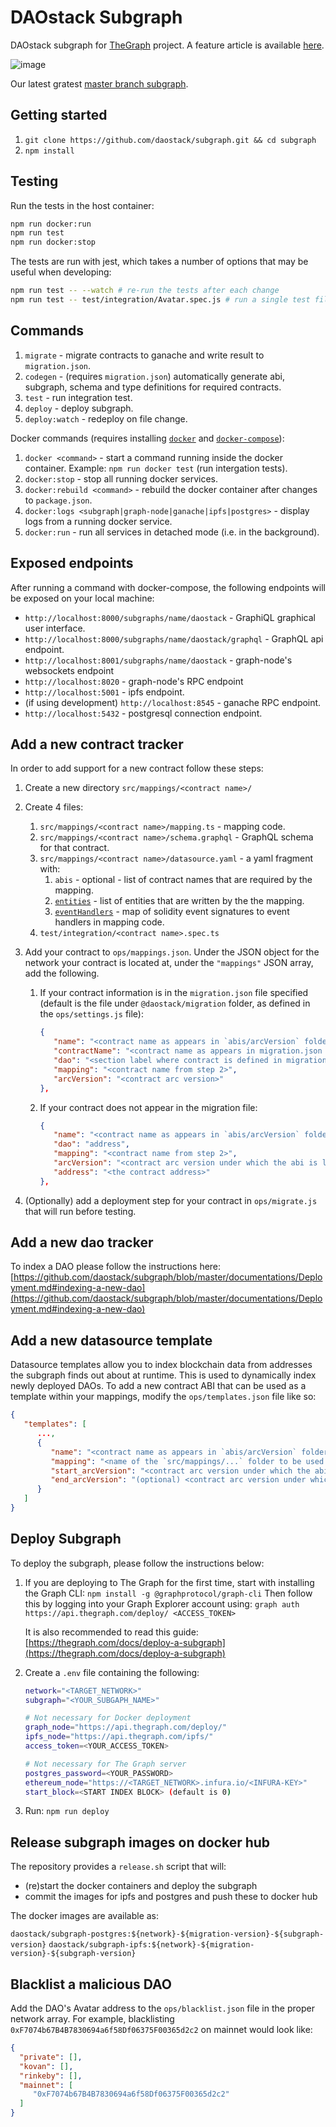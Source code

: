 # DAOstack Subgraph

DAOstack subgraph for [TheGraph](https://thegraph.com/) project. A feature article is available [here](https://thegraph.com/blog/daostack-alchemy). 

![image](https://github.com/pat-daostack/subgraph/blob/master/images/arcgraph.jpg)

Our latest gratest [master branch subgraph](https://thegraph.com/explorer/subgraph/daostack/master).

## Getting started

1. `git clone https://github.com/daostack/subgraph.git && cd subgraph`
2. `npm install`

## Testing

Run the tests in the host container:

```sh
npm run docker:run
npm run test
npm run docker:stop
```

The tests are run with jest, which takes a number of options that may be useful when developing:

```sh
npm run test -- --watch # re-run the tests after each change
npm run test -- test/integration/Avatar.spec.js # run a single test file
```

## Commands

1. `migrate` - migrate contracts to ganache and write result to `migration.json`.
2. `codegen` - (requires `migration.json`) automatically generate abi, subgraph, schema and type definitions for
   required contracts.
3. `test` - run integration test.
4. `deploy` - deploy subgraph.
5. `deploy:watch` - redeploy on file change.

Docker commands (requires installing [`docker`](https://docs.docker.com/v17.12/install/) and
[`docker-compose`](https://docs.docker.com/compose/install/)):

1. `docker <command>` - start a command running inside the docker container. Example: `npm run docker test` (run
   intergation tests).
2. `docker:stop` - stop all running docker services.
3. `docker:rebuild <command>` - rebuild the docker container after changes to `package.json`.
4. `docker:logs <subgraph|graph-node|ganache|ipfs|postgres>` - display logs from a running docker service.
5. `docker:run` - run all services in detached mode (i.e. in the background).

## Exposed endpoints

After running a command with docker-compose, the following endpoints will be exposed on your local machine:

- `http://localhost:8000/subgraphs/name/daostack` - GraphiQL graphical user interface.
- `http://localhost:8000/subgraphs/name/daostack/graphql` - GraphQL api endpoint.
- `http://localhost:8001/subgraphs/name/daostack` - graph-node's websockets endpoint
- `http://localhost:8020` - graph-node's RPC endpoint
- `http://localhost:5001` - ipfs endpoint.
- (if using development) `http://localhost:8545` - ganache RPC endpoint.
- `http://localhost:5432` - postgresql connection endpoint.

## Add a new contract tracker

In order to add support for a new contract follow these steps:

1. Create a new directory `src/mappings/<contract name>/`
2. Create 4 files:

   1. `src/mappings/<contract name>/mapping.ts` - mapping code.
   2. `src/mappings/<contract name>/schema.graphql` - GraphQL schema for that contract.
   3. `src/mappings/<contract name>/datasource.yaml` - a yaml fragment with:
      1. `abis` - optional - list of contract names that are required by the mapping.
      2. [`entities`](https://github.com/graphprotocol/graph-node/blob/master/docs/subgraph-manifest.md#1521-ethereum-events-mapping) -
         list of entities that are written by the the mapping.
      3. [`eventHandlers`](https://github.com/graphprotocol/graph-node/blob/master/docs/subgraph-manifest.md#1522-eventhandler) -
         map of solidity event signatures to event handlers in mapping code.
   4. `test/integration/<contract name>.spec.ts`

3. Add your contract to `ops/mappings.json`. Under the JSON object for the network your contract is located at, under the `"mappings"` JSON array, add the following.

   1. If your contract information is in the `migration.json` file specified (default is the file under `@daostack/migration` folder, as defined in the `ops/settings.js` file):

      ```json
      {
         "name": "<contract name as appears in `abis/arcVersion` folder>",
         "contractName": "<contract name as appears in migration.json file>",
         "dao": "<section label where contract is defined in migration.json file (base/ dao/ test/ organs)>",
         "mapping": "<contract name from step 2>",
         "arcVersion": "<contract arc version>"
      },
      ```

   2. If your contract does not appear in the migration file:

      ```json
      {
         "name": "<contract name as appears in `abis/arcVersion` folder>",
         "dao": "address",
         "mapping": "<contract name from step 2>",
         "arcVersion": "<contract arc version under which the abi is located in the `abis` folder>",
         "address": "<the contract address>"
      },
      ```

4. (Optionally) add a deployment step for your contract in `ops/migrate.js` that will run before testing.

## Add a new dao tracker

To index a DAO please follow the instructions here: [https://github.com/daostack/subgraph/blob/master/documentations/Deployment.md#indexing-a-new-dao](https://github.com/daostack/subgraph/blob/master/documentations/Deployment.md#indexing-a-new-dao)

## Add a new datasource template

Datasource templates allow you to index blockchain data from addresses the subgraph finds out about at runtime. This is used to dynamically index newly deployed DAOs. To add a new contract ABI that can be used as a template within your mappings, modify the `ops/templates.json` file like so:

```json
{
   "templates": [
      ...,
      {
         "name": "<contract name as appears in `abis/arcVersion` folder>",
         "mapping": "<name of the `src/mappings/...` folder to be used with this contract>",
         "start_arcVersion": "<contract arc version under which the abi is located in the `abis` folder>",
         "end_arcVersion": "(optional) <contract arc version under which the abi is located in the `abis` folder> if not given, all future versions of this `name`'s contract ABI will be added as a template for this mapping"
      }
   ]
}
```

## Deploy Subgraph

To deploy the subgraph, please follow the instructions below:

1. If you are deploying to The Graph for the first time, start with installing the Graph CLI:
`npm install -g @graphprotocol/graph-cli`
Then follow this by logging into your Graph Explorer account using:
`graph auth https://api.thegraph.com/deploy/ <ACCESS_TOKEN>`

   It is also recommended to read this guide: [https://thegraph.com/docs/deploy-a-subgraph](https://thegraph.com/docs/deploy-a-subgraph)

2. Create a `.env` file containing the following:

   ```bash
   network="<TARGET_NETWORK>"
   subgraph="<YOUR_SUBGAPH_NAME>"

   # Not necessary for Docker deployment
   graph_node="https://api.thegraph.com/deploy/"
   ipfs_node="https://api.thegraph.com/ipfs/"
   access_token=<YOUR_ACCESS_TOKEN>

   # Not necessary for The Graph server
   postgres_password=<YOUR_PASSWORD>
   ethereum_node="https://<TARGET_NETWORK>.infura.io/<INFURA-KEY>"
   start_block=<START INDEX BLOCK> (default is 0)
   ```

3. Run: ``npm run deploy``

## Release subgraph images on docker hub

The repository provides a `release.sh` script that will:

- (re)start the docker containers and deploy the subgraph
- commit the images for ipfs and postgres and push these to docker hub

The docker images are available as:

`daostack/subgraph-postgres:${network}-${migration-version}-${subgraph-version}`
`daostack/subgraph-ipfs:${network}-${migration-version}-${subgraph-version}`

## Blacklist a malicious DAO
Add the DAO's Avatar address to the `ops/blacklist.json` file in the proper network array. For example, blacklisting `0xF7074b67B4B7830694a6f58Df06375F00365d2c2` on mainnet would look like:
```json
{
  "private": [],
  "kovan": [],
  "rinkeby": [],
  "mainnet": [
     "0xF7074b67B4B7830694a6f58Df06375F00365d2c2"
  ]
}
```
